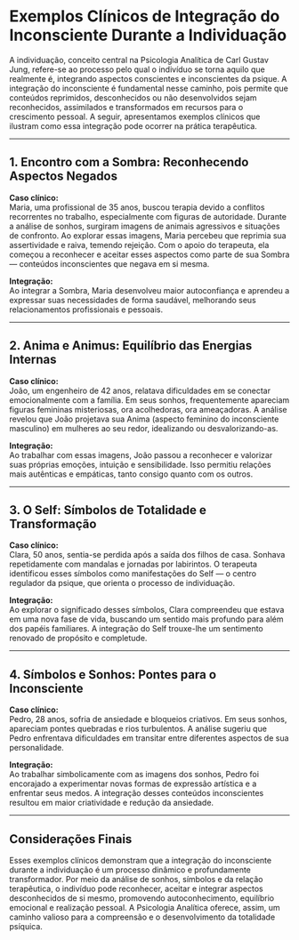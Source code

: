 
# Exemplos Clínicos de Integração do Inconsciente Durante a Individuação

A individuação, conceito central na Psicologia Analítica de Carl Gustav Jung, refere-se ao processo pelo qual o indivíduo se torna aquilo que realmente é, integrando aspectos conscientes e inconscientes da psique. A integração do inconsciente é fundamental nesse caminho, pois permite que conteúdos reprimidos, desconhecidos ou não desenvolvidos sejam reconhecidos, assimilados e transformados em recursos para o crescimento pessoal. A seguir, apresentamos exemplos clínicos que ilustram como essa integração pode ocorrer na prática terapêutica.

---

## 1. Encontro com a Sombra: Reconhecendo Aspectos Negados

**Caso clínico:**  
Maria, uma profissional de 35 anos, buscou terapia devido a conflitos recorrentes no trabalho, especialmente com figuras de autoridade. Durante a análise de sonhos, surgiram imagens de animais agressivos e situações de confronto. Ao explorar essas imagens, Maria percebeu que reprimia sua assertividade e raiva, temendo rejeição. Com o apoio do terapeuta, ela começou a reconhecer e aceitar esses aspectos como parte de sua Sombra — conteúdos inconscientes que negava em si mesma.

**Integração:**  
Ao integrar a Sombra, Maria desenvolveu maior autoconfiança e aprendeu a expressar suas necessidades de forma saudável, melhorando seus relacionamentos profissionais e pessoais.

---

## 2. Anima e Animus: Equilíbrio das Energias Internas

**Caso clínico:**  
João, um engenheiro de 42 anos, relatava dificuldades em se conectar emocionalmente com a família. Em seus sonhos, frequentemente apareciam figuras femininas misteriosas, ora acolhedoras, ora ameaçadoras. A análise revelou que João projetava sua Anima (aspecto feminino do inconsciente masculino) em mulheres ao seu redor, idealizando ou desvalorizando-as.

**Integração:**  
Ao trabalhar com essas imagens, João passou a reconhecer e valorizar suas próprias emoções, intuição e sensibilidade. Isso permitiu relações mais autênticas e empáticas, tanto consigo quanto com os outros.

---

## 3. O Self: Símbolos de Totalidade e Transformação

**Caso clínico:**  
Clara, 50 anos, sentia-se perdida após a saída dos filhos de casa. Sonhava repetidamente com mandalas e jornadas por labirintos. O terapeuta identificou esses símbolos como manifestações do Self — o centro regulador da psique, que orienta o processo de individuação.

**Integração:**  
Ao explorar o significado desses símbolos, Clara compreendeu que estava em uma nova fase de vida, buscando um sentido mais profundo para além dos papéis familiares. A integração do Self trouxe-lhe um sentimento renovado de propósito e completude.

---

## 4. Símbolos e Sonhos: Pontes para o Inconsciente

**Caso clínico:**  
Pedro, 28 anos, sofria de ansiedade e bloqueios criativos. Em seus sonhos, apareciam pontes quebradas e rios turbulentos. A análise sugeriu que Pedro enfrentava dificuldades em transitar entre diferentes aspectos de sua personalidade.

**Integração:**  
Ao trabalhar simbolicamente com as imagens dos sonhos, Pedro foi encorajado a experimentar novas formas de expressão artística e a enfrentar seus medos. A integração desses conteúdos inconscientes resultou em maior criatividade e redução da ansiedade.

---

## Considerações Finais

Esses exemplos clínicos demonstram que a integração do inconsciente durante a individuação é um processo dinâmico e profundamente transformador. Por meio da análise de sonhos, símbolos e da relação terapêutica, o indivíduo pode reconhecer, aceitar e integrar aspectos desconhecidos de si mesmo, promovendo autoconhecimento, equilíbrio emocional e realização pessoal. A Psicologia Analítica oferece, assim, um caminho valioso para a compreensão e o desenvolvimento da totalidade psíquica.
```
